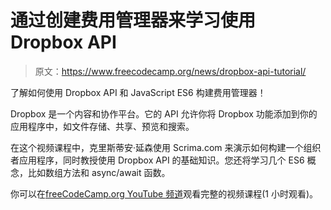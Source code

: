 # 通过创建费用管理器来学习使用 Dropbox API

> 原文：<https://www.freecodecamp.org/news/dropbox-api-tutorial/>

了解如何使用 Dropbox API 和 JavaScript ES6 构建费用管理器！

Dropbox 是一个内容和协作平台。它的 API 允许你将 Dropbox 功能添加到你的应用程序中，如文件存储、共享、预览和搜索。

在这个视频课程中，克里斯蒂安·延森使用 Scrima.com 来演示如何构建一个组织者应用程序，同时教授使用 Dropbox API 的基础知识。您还将学习几个 ES6 概念，比如数组方法和 async/await 函数。

你可以在[freeCodeCamp.org YouTube 频道](https://youtu.be/AzCQrjWQJs4)观看完整的视频课程(1 小时观看)。